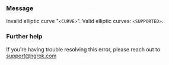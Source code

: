 
### Message
Invalid elliptic curve "<code>&lt;CURVE&gt;</code>". Valid elliptic curves: <code>&lt;SUPPORTED&gt;</code>.

### Further help
If you're having trouble resolving this error, please reach out to [support@ngrok.com](mailto:support@ngrok.com?subject=Help%20with%20ERR_NGROK_1941)

